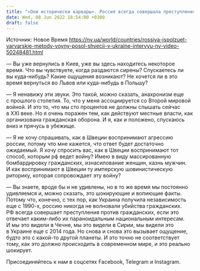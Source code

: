 ```yaml
---
title: "«Они исторически варвары». Россия всегда совершала преступления и желала обзавестись колониями — беседа с послом Швеции"
date: Wed, 08 Jun 2022 18:54:00 +0300
draft: false
---
```

Источник: Новое Время https://nv.ua/world/countries/rossiya-ispolzuet-varvarskie-metody-voyny-posol-shvecii-v-ukraine-intervyu-nv-video-50248481.html


— Вы уже вернулись в Киев, уже вы здесь находитесь некоторое время. Что вы чувствуете, когда раздаются сирены? Спускаетесь ли вы куда-нибудь? Какие ощущения возникают? Не хочется ли в это время вернуться во Львов или куда-нибудь в Польшу?

— Я ненавижу эти звуки. Это такой, можно сказать, анахронизм еще с прошлого столетия. То, что у меня ассоциируется со Второй мировой войной. И это то, что мы сто процентов не должны слышать сейчас в ХХІ веке. Но я очень поражен тем, как действуют местные власти, как организована гражданская оборона. И я, как и положено, спускаюсь вниз и прячусь в убежище.

— Я не хочу спрашивать, как в Швеции воспринимают агрессию россии, потому что мне кажется, что ответ будет достаточно ожидаемый. Я хочу спросить вас, как в Швеции воспринимают тот способ, которым рф ведет войну? Имею в виду массированную бомбардировку гражданских, изнасилование женщин, казнь мужчин. И как воспринимают в Швеции ту имперскую шовинистическую риторику, которая сопровождает эту войну?

— Вы знаете, вроде бы и не удивлены, но в то же время мы постоянно удивляемся и, можно сказать, это шокирующие и вопиющие факты. Потому что, конечно, с тех пор, как Украина получила независимость еще с 1990-х, россию никогда не волновали убийства гражданских. РФ всегда совершает преступления против гражданских, если это отвечает каким-либо их параноидальным национальным интересам. И мы это видели в Чечне, мы это видели в Сирии, мы видели это в Украине еще с 2014 года. Но снова и снова это вызывает ощущение, будто это с какой-то другой планеты. И это точно не соответствует тому, как это должно происходить в современном мире, и это реально шокирует.

Присоединяйтесь к нам в соцсетях Facebook, Telegram и Instagram.
